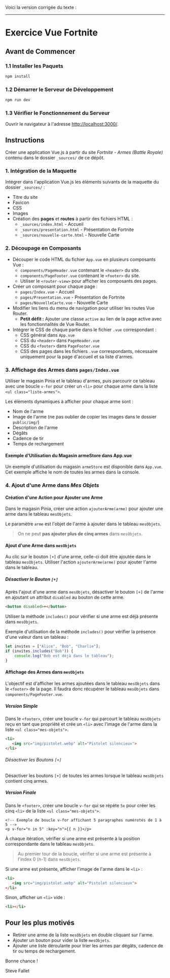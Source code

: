 Voici la version corrigée du texte :

---

# Exercice Vue Fortnite

## Avant de Commencer
### 1.1 Installer les Paquets
```sh
npm install
```
### 1.2 Démarrer le Serveur de Développement
```sh
npm run dev
```
### 1.3 Vérifier le Fonctionnement du Serveur
Ouvrir le navigateur à l'adresse [http://localhost:3000/](http://localhost:3000/).

## Instructions
Créer une application Vue.js à partir du site _Fortnite - Armes (Battle Royale)_ contenu dans le dossier `_sources/` de ce dépôt.

### 1. Intégration de la Maquette
Intégrer dans l'application Vue.js les éléments suivants de la maquette du dossier `_sources/` :
- Titre du site
- Favicon
- CSS
- Images
- Création des **pages** et **routes** à partir des fichiers HTML :
  - `_sources/index.html` - Accueil
  - `_sources/presentation.html` - Présentation de Fortnite
  - `_sources/nouvelle-carte.html` - Nouvelle Carte

### 2. Découpage en Composants
- Découper le code HTML du fichier `App.vue` en plusieurs composants Vue :
  - `components/PageHeader.vue` contenant le `<header>` du site.
  - `components/PageFooter.vue` contenant le `<footer>` du site.
  - Utiliser le `<router-view>` pour afficher les composants des pages.
- Créer un composant pour chaque page :
  - `pages/Index.vue` - Accueil
  - `pages/Presentation.vue` - Présentation de Fortnite
  - `pages/NouvelleCarte.vue` - Nouvelle Carte
- Modifier les liens du menu de navigation pour utiliser les routes Vue Router.
  - **Petit défit :** Ajouter une classe `active` au lien de la page active avec les fonctionnalités de Vue Router.
- Intégrer le CSS de chaque partie dans le fichier `.vue` correspondant :
  - CSS général dans `App.vue`
  - CSS du `<header>` dans `PageHeader.vue`
  - CSS du `<footer>` dans `PageFooter.vue`
  - CSS des pages dans les fichiers `.vue` correspondants, nécessaire uniquement pour la page d'accueil et sa liste d'armes.

### 3. Affichage des Armes dans `pages/Index.vue`

Utiliser le magasin Pinia et le tableau d'armes, puis parcourir ce tableau avec une boucle `v-for` pour créer un `<li>` pour chaque arme dans la liste `<ul class="liste-armes">`.

Les éléments dynamiques à afficher pour chaque arme sont :
- Nom de l'arme
- Image de l'arme (ne pas oublier de copier les images dans le dossier `public/img/`)
- Description de l'arme
- Dégâts
- Cadence de tir
- Temps de rechargement

####  Exemple d'Utilisation du Magasin armeStore dans App.vue
  Un exemple d'utilisation du magasin `armeStore` est disponible dans `App.vue`. 
  Cet exemple affiche le nom de toutes les armes dans la console.

### 4. Ajout d'une Arme dans _Mes Objets_

#### Création d'une Action pour Ajouter une Arme
Dans le magasin Pinia, créer une action `ajouterArme(arme)` pour ajouter une arme dans le tableau `mesObjets`.

Le paramètre `arme` est l'objet de l'arme à ajouter dans le tableau `mesObjets`.

> On ne peut **pas ajouter plus de cinq armes** dans `mesObjets`.

#### Ajout d'une Arme dans `mesObjets`
Au clic sur le bouton `[+]` d'une arme, celle-ci doit être ajoutée dans le tableau `mesObjets`. Utiliser l'action `ajouterArme(arme)` pour ajouter l'arme dans le tableau.

##### Désactiver le Bouton `[+]`
Après l'ajout d'une arme dans `mesObjets`, désactiver le bouton `[+]` de l'arme en ajoutant un attribut `disabled` au bouton de cette arme.
```html
<button disabled>+</button>
```

Utiliser la méthode `includes()` pour vérifier si une arme est déjà présente dans `mesObjets`.

Exemple d'utilisation de la méthode `includes()` pour vérifier la présence d'une valeur dans un tableau :
```js
let invites = ["Alice", "Bob", "Charlie"];
if (invites.includes("Bob")) {
    console.log("Bob est déjà dans le tableau");
}
```

#### Affichage des Armes dans `mesObjets`
L'objectif est d'afficher les armes ajoutées dans le tableau `mesObjets` dans le `<footer>` de la page. Il faudra donc récupérer le tableau `mesObjets` dans `components/PageFooter.vue`.

##### Version Simple
Dans le `<footer>`, créer une boucle `v-for` qui parcourt le tableau `mesObjets` reçu en tant que propriété et crée un `<li>` avec l'image de l'arme dans la liste `<ul class="mes-objets">`.
```html
<li>
   <img src="img/pistolet.webp" alt="Pistolet silencieux">
</li>
```

###### Désactiver les Boutons `[+]`
Désactiver les boutons `[+]` de toutes les armes lorsque le tableau `mesObjets` contient cinq armes.

##### Version Finale
Dans le `<footer>`, créer une boucle `v-for` qui se répète `5x` pour créer les cinq `<li>` de la liste `<ul class="mes-objets">`.
```vue
<!-- Exemple de boucle v-for affichant 5 paragraphes numérotés de 1 à 5 -->
<p v-for="n in 5" :key="n">{{ n }}</p>
```

À chaque itération, vérifier si une arme est présente à la position correspondante dans le tableau `mesObjets`.
> Au premier tour de la boucle, vérifier si une arme est présente à l'index 0 (n-1) dans `mesObjets`.

Si une arme est présente, afficher l'image de l'arme dans le `<li>` :
```html
<li>
   <img src="img/pistolet.webp" alt="Pistolet silencieux">
</li>
```

Sinon, afficher un `<li>` vide :
```html
<li></li>
```
## Pour les plus motivés
* Retirer une arme de la liste `mesObjets` en double cliquant sur l'arme.
* Ajouter un bouton pour vider la liste `mesObjets`.
* Ajouter une liste déroulante pour trier les armes par dégâts, cadence de tir ou temps de rechargement.

Bonne chance !

Steve Fallet
